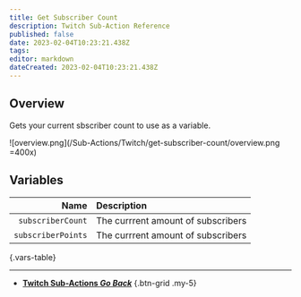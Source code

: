 ```yaml
---
title: Get Subscriber Count
description: Twitch Sub-Action Reference
published: false
date: 2023-02-04T10:23:21.438Z
tags: 
editor: markdown
dateCreated: 2023-02-04T10:23:21.438Z
---
```


## Overview
Gets your current sbscriber count to use as a variable.

![overview.png](/Sub-Actions/Twitch/get-subscriber-count/overview.png =400x)

## Variables
Name | Description
----:|:------------
`subscriberCount` | The currrent amount of subscribers
`subscriberPoints` | The currrent amount of subscribers
{.vars-table}

---

- [<i class="mdi mdi-chevron-left"></i>**Twitch Sub-Actions *Go Back***](/Sub-Actions/Twitch)
{.btn-grid .my-5}